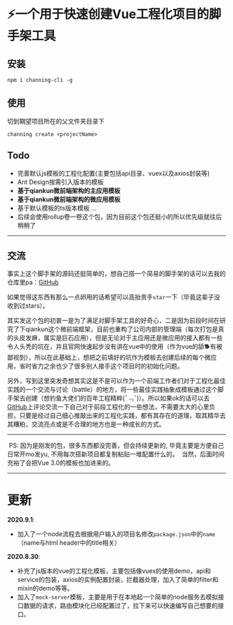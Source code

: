 # ⚡一个用于快速创建Vue工程化项目的脚手架工具


## 安装

```
npm i channing-cli -g
```

## 使用

切到期望项目所在的父文件夹目录下

```
channing create <projectName>
```


## Todo

* 完善默认js模板的工程化配置(主要包括api目录、vuex以及axios封装等)
* Ant Design按需引入版本的模板
* **基于qiankun微前端架构的主应用模板**
* **基于qiankun微前端架构的微应用模板**
* 基于默认模板的ts版本模板
  ...
* 后续会使用rollup卷一卷这个包，因为目前这个包还挺小的所以优先级就往后稍稍了
___




## 交流

​        事实上这个脚手架的源码还挺简单的，想自己搭一个简易的脚手架的话可以去我的仓库里pa：[GitHub](https://github.com/channing-cli/channing-cli)

如果觉得这东西有那么一点卵用的话希望可以高抬贵手`star`一下（毕竟这辈子没收到过stars）。

​        其实发这个包的初衷一是为了满足对脚手架工具的好奇心，二是因为前段时间在研究了下qiankun这个微前端框架，目前也重构了公司内部的管理端（每次打包是真的头皮发麻，属实是巨石应用），但是无论对于主应用还是微应用的接入都有一些令人头秃的坑在，并且官网快速起步没有讲在vue中的使用（作为vue的舔🐕有被鄙视到），所以在此基础上，想把之前填好的坑作为模板去创建后续的每个微应用，省时省力之余也少了很多别人接手这个项目时的初始化问题。

​        另外，写到这里突发奇想其实这是不是可以作为一个前端工作者们对于工程化最佳实践的一个交流与讨论（battle）的地方，将一些最佳实践抽象成模板通过这个脚手架去创建（想钓鱼大佬们的百年工程精粹(¯﹃¯)）。所以如果ok的话可以去[GitHub](https://github.com/channing-cli/channing-cli)上评论交流一下自己对于前段工程化的一些想法，不需要太大的心里负担，只要是经过自己细心推敲出来的工程化实践，都有其存在的道理，取其精华去其糟粕，交流亮点或是不合理的地方也是一种成长的方式。



___

​        PS:  因为是刚发的包，很多东西都没完善，但会持续更新的, 毕竟主要是方便自己日常开mo发yu, 不用每次搭新项目都复制粘贴一堆配置什么的。
​        当然，后面时间充裕了会把Vue 3.0的模板也加进来的。


___
# 更新
**2020.9.1**: 
* 加入了一个node流程去根据用户输入的项目名修改```package.json```中的```name```（name与html header中的title相关）

**2020.8.30**: 
* 补充了js版本的vue的工程化模板，主要包括像vuex的使用demo，api和service的包装，axios的实例配置封装，拦截器处理，加入了简单的filter和mixin的demo等等。
* 加入了```mock-server```模板，主要是用于在本地起一个简单的node服务去模拟接口数据的请求，路由模块化已经配置过了，拉下来可以快速编写自己想要的接口。



